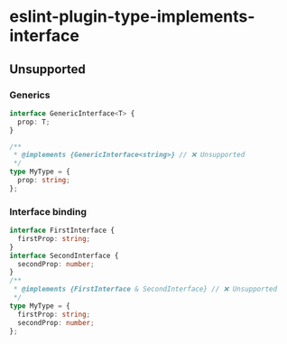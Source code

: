 # eslint-plugin-type-implements-interface

## Unsupported

### Generics

```ts
interface GenericInterface<T> {
  prop: T;
}

/**
 * @implements {GenericInterface<string>} // ❌ Unsupported
 */
type MyType = {
  prop: string;
};
```

### Interface binding

```ts
interface FirstInterface {
  firstProp: string;
}
interface SecondInterface {
  secondProp: number;
}
/**
 * @implements {FirstInterface & SecondInterface} // ❌ Unsupported
 */
type MyType = {
  firstProp: string;
  secondProp: number;
};
```
